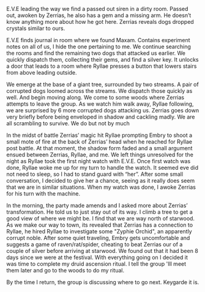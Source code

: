E.V.E leading the way we find a passed out siren in a dirty room. Passed out, awoken by Zerrias, he also has a gem and a missing arm. He doesn’t know anything more about how he got here. Zerrias reveals dogs dropped crystals similar to ours.

E.V.E finds journal in room where we found Maxam. Contains experiment notes on all of us, I hide the one pertaining to me. We continue searching the rooms and find the remaining two dogs that attacked us earlier. We quickly dispatch them, collecting their gems, and find a silver key. It unlocks a door that leads to a room where Ryllae presses a button that lowers stairs from above leading outside.

We emerge at the base of a giant tree, surrounded by two streams. A pair of corrupted dogs loomed across the streams. We dispatch those quickly as well. And begin moving along. We come to some woods where Zerrias attempts to leave the group. As we watch him walk away, Ryllae following, we are surprised by 6 more corrupted dogs attacking us. Zerrias goes down very briefly before being enveloped in shadow and cackling madly. We are all scrambling to survive. We do but not by much

In the midst of battle Zerrias’ magic hit Ryllae prompting Embry to shoot a small mote of fire at the back of Zerrias’ head when he reached for Ryllae post battle. At that moment, the shadow form faded and a small argument ensued between Zerrias, Ryllae, and me. We left things unresolved for the night as Ryllae took the first night watch with E.V.E. Once first watch was done, Ryllae woke me up for my turn to handle the watch. It seemed eve did not need to sleep, so I had to stand guard with “her”. After some small conversation, I decided to give her a chance, seeing as it really does seem that we are in similar situations. When my watch was done, I awoke Zerrias for his turn with the machine.

In the morning, the party made amends and I asked more about Zerrias’ transformation. He told us to just stay out of its way. I climb a tree to get a good view of where we might be. I find that we are way north of starwood. As we make our way to town, its revealed that Zerrias has a connection to Ryllae, he hired Ryllae to investigate some "Zyphie Orchid", an apparently corrupt noble. After some quiet traveling, Embry gets uncomfortable and suggests a game of raven/rat/spider, cheating to beat Zerrias our of a couple of silver before arriving at starwood. We found out that it had been 8 days since we were at the festival. With everything going on I decided it was time to complete my druid ascension ritual. I tell the group 'Ill meet them later and go to the woods to do my ritual.

By the time I return, the group is discussing where to go next. Keygarde it is.
